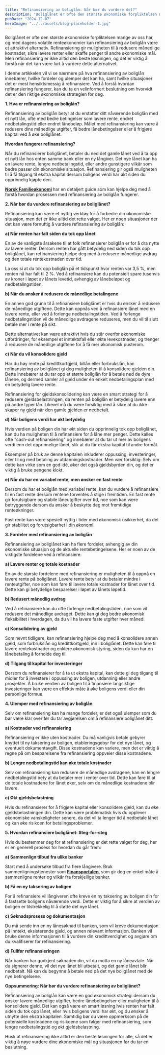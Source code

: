 ```yaml
---
title: "Refinansiering av boliglån: Når bør du vurdere det?"
description: "Boliglånet er ofte den største økonomiske forpliktelsen mange av oss har, og med dagens volatile renteøkonomier kan refinansiering av boliglån være et attraktivt alternativ. Refinansiering gir muligheten til å redusere månedlige kostnader, sikre lavere renter eller skaffe penger til andre økonomiske mål. Men refinansiering er ikke alltid den beste løsningen, og det er viktig å &#8230; Read more"
pubDate: "2024-12-07"
heroImage: "../../assets/blog-placeholder-1.jpg"
---
```


Boliglånet er ofte den største økonomiske forpliktelsen mange av oss har, og med dagens volatile renteøkonomier kan refinansiering av boliglån være et attraktivt alternativ. Refinansiering gir muligheten til å redusere månedlige kostnader, sikre lavere renter eller skaffe penger til andre økonomiske mål. Men refinansiering er ikke alltid den beste løsningen, og det er viktig å forstå når det kan være lurt å vurdere dette alternativet.

I denne artikkelen vil vi se nærmere på hva refinansiering av boliglån innebærer, hvilke fordeler og ulemper det kan ha, samt hvilke situasjoner det er mest hensiktsmessig å refinansiere. Ved å forstå hvordan refinansiering fungerer, kan du ta en velinformert beslutning om hvorvidt det er den riktige økonomiske strategien for deg.

**1. Hva er refinansiering av boliglån?**

Refinansiering av boliglån betyr at du erstatter ditt nåværende boliglån med et nytt lån, ofte med bedre betingelser som lavere rente, endret nedbetalingstid eller endret lånebeløp. Målet med refinansiering kan være å redusere dine månedlige utgifter, få bedre lånebetingelser eller å frigjøre kapital ved å øke boliglånet.

**Hvordan fungerer refinansiering?**

Når du refinansierer boliglånet, betaler du ned det gamle lånet ved å ta opp et nytt lån hos enten samme bank eller en ny långiver. Det nye lånet kan ha en lavere rente, lengre nedbetalingstid, eller andre gunstigere vilkår som bedre passer din økonomiske situasjon. Refinansiering gir også muligheten til å få tilgang til ekstra kapital dersom boligens verdi har økt siden du opprinnelig kjøpte den.

**[Norsk Familieøkonomi](https://www.norskfamilie.no)** har en detaljert guide som kan hjelpe deg med å forstå hvordan prosessen med refinansiering av boliglån fungerer.

**2. Når bør du vurdere refinansiering av boliglånet?**

Refinansiering kan være et nyttig verktøy for å forbedre din økonomiske situasjon, men det er ikke alltid det rette valget. Her er noen situasjoner der det kan være fornuftig å vurdere refinansiering av boliglån:

**a) Når renten har falt siden du tok opp lånet**

En av de vanligste årsakene til at folk refinansierer boliglån er for å dra nytte av lavere renter. Dersom renten har gått betydelig ned siden du tok opp boliglånet, kan refinansiering hjelpe deg med å redusere månedlige avdrag og den totale rentekostnaden over tid.

La oss si at du tok opp boliglån på et tidspunkt hvor renten var 3,5 %, men renten nå har falt til 2 %. Ved å refinansiere kan du potensielt spare tusenvis av kroner i løpet av lånets levetid, avhengig av lånebeløpet og nedbetalingstiden.

**b) Når du ønsker å redusere de månedlige betalingene**

En annen god grunn til å refinansiere boliglånet er hvis du ønsker å redusere de månedlige utgiftene. Dette kan oppnås ved å refinansiere lånet med en lavere rente, eller ved å forlenge nedbetalingstiden. Ved å forlenge nedbetalingstiden vil de månedlige avdragene reduseres, men du vil til slutt betale mer i rente på sikt.

Dette alternativet kan være attraktivt hvis du står overfor økonomiske utfordringer, for eksempel et inntektsfall eller økte levekostnader, og trenger å redusere de månedlige utgiftene for å få mer økonomisk pusterom.

**c) Når du vil konsolidere gjeld**

Har du høy rente på kredittkortgjeld, billån eller forbrukslån, kan refinansiering av boliglånet gi deg muligheten til å konsolidere gjelden din. Dette innebærer at du tar opp et større boliglån for å betale ned de dyre lånene, og dermed samler all gjeld under én enkelt nedbetalingsplan med en betydelig lavere rente.

Refinansiering for gjeldskonsolidering kan være en smart strategi for å redusere gjeldsbelastningen, da renten på boliglån er betydelig lavere enn på andre typer lån. Likevel må du være forsiktig med å sikre at du ikke skaper ny gjeld når den gamle gjelden er nedbetalt.

**d) Når boligens verdi har økt betydelig**

Hvis verdien på boligen din har økt siden du opprinnelig tok opp boliglånet, kan du ha muligheten til å refinansiere for å låne mer penger. Dette kalles ofte "cash-out refinansiering" og innebærer at du tar ut mer av boligens verdi enn det opprinnelige lånet, slik at du får ekstra kapital til andre formål.

Eksempler på bruk av denne kapitalen inkluderer oppussing, investeringer, eller til og med betaling av utdanningskostnader. Men vær forsiktig: Selv om dette kan virke som en god idé, øker det også gjeldsbyrden din, og det er viktig å bruke pengene klokt.

**e) Når du har en variabel rente, men ønsker en fast rente**

Dersom du har et boliglån med variabel rente, kan du vurdere å refinansiere til en fast rente dersom rentene forventes å stige i fremtiden. En fast rente gir forutsigbare og stabile låneutgifter over tid, noe som kan være betryggende dersom du ønsker å beskytte deg mot fremtidige renteøkninger.

Fast rente kan være spesielt nyttig i tider med økonomisk usikkerhet, da det gir stabilitet og forutsigbarhet i din økonomi.

**3. Fordeler med refinansiering av boliglån**

Refinansiering av boliglånet kan ha flere fordeler, avhengig av din økonomiske situasjon og de aktuelle rentebetingelsene. Her er noen av de viktigste fordelene ved å refinansiere:

**a) Lavere renter og totale kostnader**

En av de største fordelene med refinansiering er muligheten til å oppnå en lavere rente på boliglånet. Lavere rente betyr at du betaler mindre i renteutgifter, noe som kan føre til lavere totale kostnader for lånet over tid. Dette kan gi betydelige besparelser i løpet av lånets løpetid.

**b) Redusert månedlig avdrag**

Ved å refinansiere kan du ofte forlenge nedbetalingstiden, noe som vil redusere det månedlige avdraget. Dette kan gi deg bedre økonomisk fleksibilitet i hverdagen, da du vil ha lavere faste utgifter hver måned.

**c) Konsolidering av gjeld**

Som nevnt tidligere, kan refinansiering hjelpe deg med å konsolidere annen gjeld, som forbrukslån og kredittkortgjeld, inn i boliglånet. Dette kan føre til lavere rentekostnader og enklere økonomisk styring, siden du kun har én lånebetaling å forholde deg til.

**d) Tilgang til kapital for investeringer**

Dersom du refinansierer for å ta ut ekstra kapital, kan dette gi deg tilgang til midler for å investere i oppussing av boligen, utdanning eller andre prosjekter. Å bruke verdien av boligen til å finansiere langsiktige investeringer kan være en effektiv måte å øke boligens verdi eller din personlige formue.

**4. Ulemper med refinansiering av boliglån**

Selv om refinansiering kan ha mange fordeler, er det også ulemper som du bør være klar over før du tar avgjørelsen om å refinansiere boliglånet ditt.

**a) Kostnader ved refinansiering**

Refinansiering er ikke uten kostnader. Du må vanligvis betale gebyrer knyttet til ny taksering av boligen, etableringsgebyr for det nye lånet, og eventuelt dokumentavgift. Disse kostnadene kan variere, men det er viktig å regne på om besparelsene fra refinansiering oppveier disse kostnadene.

**b) Lengre nedbetalingstid kan øke totale kostnader**

Selv om refinansiering kan redusere de månedlige avdragene, kan en lengre nedbetalingstid bety at du betaler mer i renter over tid. Dette kan føre til at de totale kostnadene for lånet øker, selv om de månedlige kostnadene blir lavere.

**c) Økt gjeldsbelastning**

Hvis du refinansierer for å frigjøre kapital eller konsolidere gjeld, kan du øke gjeldsbelastningen din. Dette kan være problematisk hvis du opplever økonomiske vanskeligheter senere, da det vil ta lenger tid å nedbetale lånet og kan øke risikoen for betalingsproblemer.

**5. Hvordan refinansiere boliglånet: Steg-for-steg**

Hvis du bestemmer deg for at refinansiering er det rette valget for deg, her er en generell prosess for hvordan du går frem:

**a) Sammenlign tilbud fra ulike banker**

Start med å undersøke tilbud fra flere långivere. Bruk sammenligningstjenester som **[Finansportalen](https://www.finansportalen.no)**, som gir deg en enkel måte å sammenligne renter og vilkår fra forskjellige banker.

**b) Få en ny taksering av boligen**

For å refinansiere vil långiveren ofte kreve en ny taksering av boligen din for å fastsette boligens nåværende verdi. Dette er viktig for å sikre at verdien av boligen er tilstrekkelig til å støtte det nye lånet.

**c) Søknadsprosess og dokumentasjon**

Du må sende inn en ny lånesøknad til banken, som vil kreve dokumentasjon på inntekt, eksisterende gjeld, og annen relevant informasjon. Banken vil bruke denne informasjonen til å vurdere din kredittverdighet og avgjøre om du kvalifiserer for refinansiering.

**d) Fullfør refinansieringen**

Når banken har godkjent søknaden din, vil du motta en ny låneavtale. Når du signerer denne, vil det nye lånet bli utbetalt, og det gamle lånet blir nedbetalt. Nå kan du begynne å betale ned på det nye boliglånet med de nye betingelsene.

**Oppsummering: Når bør du vurdere refinansiering av boliglånet?**

Refinansiering av boliglån kan være en god økonomisk strategi dersom du ønsker lavere månedlige utgifter, bedre lånebetingelser eller muligheten til å konsolidere gjeld. Det kan også være en smart løsning hvis renten har falt siden du tok opp lånet, eller hvis boligens verdi har økt, og du ønsker å utnytte den ekstra kapitalen. Samtidig bør du være oppmerksom på de potensielle kostnadene og risikoene som følger med refinansiering, som lengre nedbetalingstid og økt gjeldsbelastning.

Husk at refinansiering ikke alltid er den beste løsningen for alle, så det er viktig å nøye vurdere dine økonomiske mål og situasjonen før du tar en beslutning.